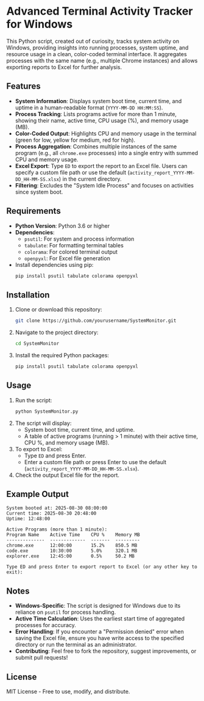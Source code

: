 # Advanced Terminal Activity Tracker for Windows

This Python script, created out of curiosity, tracks system activity on Windows, providing insights into running processes, system uptime, and resource usage in a clean, color-coded terminal interface. It aggregates processes with the same name (e.g., multiple Chrome instances) and allows exporting reports to Excel for further analysis.

## Features
- **System Information**: Displays system boot time, current time, and uptime in a human-readable format (`YYYY-MM-DD HH:MM:SS`).
- **Process Tracking**: Lists programs active for more than 1 minute, showing their name, active time, CPU usage (%), and memory usage (MB).
- **Color-Coded Output**: Highlights CPU and memory usage in the terminal (green for low, yellow for medium, red for high).
- **Process Aggregation**: Combines multiple instances of the same program (e.g., all `chrome.exe` processes) into a single entry with summed CPU and memory usage.
- **Excel Export**: Type `ED` to export the report to an Excel file. Users can specify a custom file path or use the default (`activity_report_YYYY-MM-DD_HH-MM-SS.xlsx`) in the current directory.
- **Filtering**: Excludes the "System Idle Process" and focuses on activities since system boot.

## Requirements
- **Python Version**: Python 3.6 or higher
- **Dependencies**:
  - `psutil`: For system and process information
  - `tabulate`: For formatting terminal tables
  - `colorama`: For colored terminal output
  - `openpyxl`: For Excel file generation
- Install dependencies using pip:
  ```bash
  pip install psutil tabulate colorama openpyxl
  ```

## Installation
1. Clone or download this repository:
   ```bash
   git clone https://github.com/yourusername/SystemMonitor.git
   ```
2. Navigate to the project directory:
   ```bash
   cd SystemMonitor
   ```
3. Install the required Python packages:
   ```bash
   pip install psutil tabulate colorama openpyxl
   ```

## Usage
1. Run the script:
   ```bash
   python SystemMonitor.py
   ```
2. The script will display:
   - System boot time, current time, and uptime.
   - A table of active programs (running > 1 minute) with their active time, CPU %, and memory usage (MB).
3. To export to Excel:
   - Type `ED` and press Enter.
   - Enter a custom file path or press Enter to use the default (`activity_report_YYYY-MM-DD_HH-MM-SS.xlsx`).
4. Check the output Excel file for the report.

## Example Output
```
System booted at: 2025-08-30 08:00:00
Current time: 2025-08-30 20:48:00
Uptime: 12:48:00

Active Programs (more than 1 minute):
Program Name    Active Time    CPU %    Memory MB
--------------  -------------  -------  ---------
chrome.exe      12:00:00       15.2%    850.5 MB
code.exe        10:30:00       5.0%     320.1 MB
explorer.exe    12:45:00       0.5%     50.2 MB

Type ED and press Enter to export report to Excel (or any other key to exit):
```

## Notes
- **Windows-Specific**: The script is designed for Windows due to its reliance on `psutil` for process handling.
- **Active Time Calculation**: Uses the earliest start time of aggregated processes for accuracy.
- **Error Handling**: If you encounter a "Permission denied" error when saving the Excel file, ensure you have write access to the specified directory or run the terminal as an administrator.
- **Contributing**: Feel free to fork the repository, suggest improvements, or submit pull requests!

## License
MIT License - Free to use, modify, and distribute.
